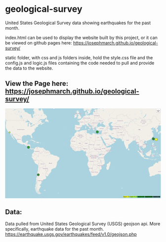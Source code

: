 # geological-survey
United States Geological Survey data showing earthquakes for the past month.

index.html can be used to display the website built by this project, or it can be viewed on github pages here: https://josephmarch.github.io/geological-survey/

static folder, with css and js folders inside, hold the style.css file and the config.js and logic.js files containing the code needed to pull and provide the data to the website.

## View the Page here: https://josephmarch.github.io/geological-survey/

![webpagesample](/static/sample.png)

## Data:
Data pulled from United States Geological Survey (USGS) geojson api. More specifically, earthquake data for the past month.
https://earthquake.usgs.gov/earthquakes/feed/v1.0/geojson.php

